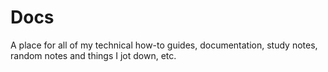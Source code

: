 # Docs

A place for all of my technical how-to guides, documentation, study notes, random notes and things I jot down, etc.

